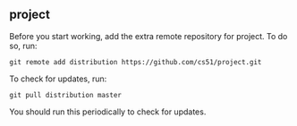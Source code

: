 
## project


Before you start working, add the extra remote repository for project. To do so, run:

`git remote add distribution https://github.com/cs51/project.git`

To check for updates, run:

`git pull distribution master`

You should run this periodically to check for updates.
